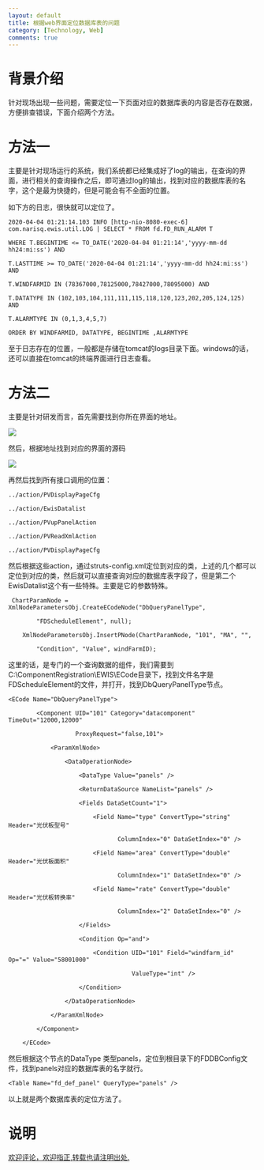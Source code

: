 ```yaml
---
layout: default
title: 根据web界面定位数据库表的问题
category: [Technology, Web]
comments: true
---
```



# 背景介绍
针对现场出现一些问题，需要定位一下页面对应的数据库表的内容是否存在数据，方便排查错误，下面介绍两个方法。





















# 方法一

主要是针对现场运行的系统，我们系统都已经集成好了log的输出，在查询的界面，进行相关的查询操作之后，即可通过log的输出，找到对应的数据库表的名字，这个是最为快捷的，但是可能会有不全面的位置。

如下方的日志，很快就可以定位了。

```
2020-04-04 01:21:14.103 INFO [http-nio-8080-exec-6] com.narisq.ewis.util.LOG | SELECT * FROM fd.FD_RUN_ALARM T 

WHERE T.BEGINTIME <= TO_DATE('2020-04-04 01:21:14','yyyy-mm-dd hh24:mi:ss') AND 

T.LASTTIME >= TO_DATE('2020-04-04 01:21:14','yyyy-mm-dd hh24:mi:ss') AND 

T.WINDFARMID IN (78367000,78125000,78427000,78095000) AND 

T.DATATYPE IN (102,103,104,111,111,115,118,120,123,202,205,124,125) AND 

T.ALARMTYPE IN (0,1,3,4,5,7) 

ORDER BY WINDFARMID, DATATYPE, BEGINTIME ,ALARMTYPE
```

至于日志存在的位置，一般都是存储在tomcat的logs目录下面。windows的话，还可以直接在tomcat的终端界面进行日志查看。

# 方法二 

主要是针对研发而言，首先需要找到你所在界面的地址。

![](https://note.youdao.com/yws/public/resource/96fc3c48711494af3c9b677f4a435e36/xmlnote/CBE929FFADCD421EAC604559C5F463C7/4694)

然后，根据地址找到对应的界面的源码

![](https://note.youdao.com/yws/public/resource/96fc3c48711494af3c9b677f4a435e36/xmlnote/9E404D5EFA654A25BFFD4F61C9BFB313/4698)

再然后找到所有接口调用的位置：

```
../action/PVDisplayPageCfg
```

```
../action/EwisDatalist
```

```
../action/PVupPanelAction
```

```
../action/PVReadXmlAction
```

```
../action/PVDisplayPageCfg
```

然后根据这些action，通过struts-config.xml定位到对应的类，上述的几个都可以定位到对应的类，然后就可以直接查询对应的数据库表字段了，但是第二个EwisDatalist这个有一些特殊。主要是它的参数特殊。

```
 ChartParamNode = XmlNodeParametersObj.CreateECodeNode("DbQueryPanelType",

        "FDScheduleElement", null);

    XmlNodeParametersObj.InsertPNode(ChartParamNode, "101", "MA", "",

        "Condition", "Value", windFarmID);
```

这里的话，是专门的一个查询数据的组件，我们需要到C:\ComponentRegistration\EWIS\ECode目录下，找到文件名字是FDScheduleElement的文件，并打开，找到DbQueryPanelType节点。

```
<ECode Name="DbQueryPanelType">

        <Component UID="101" Category="datacomponent" TimeOut="12000,12000"

                   ProxyRequest="false,101">

            <ParamXmlNode>

                <DataOperationNode>

                    <DataType Value="panels" />

                    <ReturnDataSource NameList="panels" />

                    <Fields DataSetCount="1">

                        <Field Name="type" ConvertType="string" Header="光伏板型号"

                               ColumnIndex="0" DataSetIndex="0" />

						<Field Name="area" ConvertType="double" Header="光伏板面积"

                               ColumnIndex="1" DataSetIndex="0" />

                        <Field Name="rate" ConvertType="double" Header="光伏板转换率"

                               ColumnIndex="2" DataSetIndex="0" />

                    </Fields>

                    <Condition Op="and">

                        <Condition UID="101" Field="windfarm_id" Op="=" Value="58001000"

                                   ValueType="int" />

                    </Condition>

                </DataOperationNode>

            </ParamXmlNode>

        </Component>

    </ECode>
```

然后根据这个节点的DataType  类型panels，定位到根目录下的FDDBConfig文件，找到panels对应的数据库表的名字就行。

```
<Table Name="fd_def_panel" QueryType="panels" />
```

以上就是两个数据库表的定位方法了。

# 说明


[欢迎评论，欢迎指正,转载也请注明出处.](https://wangkun19930608.github.io/technology/web/2020/04/16/web-find-db/ )


